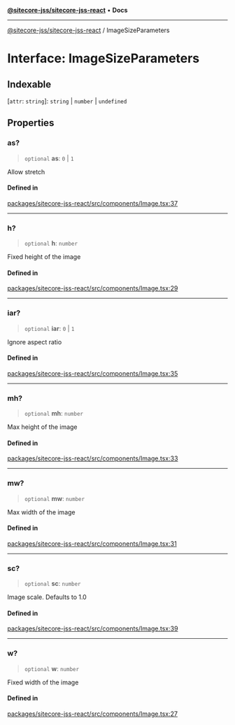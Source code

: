 [**@sitecore-jss/sitecore-jss-react**](../README.md) • **Docs**

***

[@sitecore-jss/sitecore-jss-react](../README.md) / ImageSizeParameters

# Interface: ImageSizeParameters

## Indexable

 \[`attr`: `string`\]: `string` \| `number` \| `undefined`

## Properties

### as?

> `optional` **as**: `0` \| `1`

Allow stretch

#### Defined in

[packages/sitecore-jss-react/src/components/Image.tsx:37](https://github.com/Sitecore/jss/blob/d160f1095278a16ea5872cd77afb8f20ec721b2a/packages/sitecore-jss-react/src/components/Image.tsx#L37)

***

### h?

> `optional` **h**: `number`

Fixed height of the image

#### Defined in

[packages/sitecore-jss-react/src/components/Image.tsx:29](https://github.com/Sitecore/jss/blob/d160f1095278a16ea5872cd77afb8f20ec721b2a/packages/sitecore-jss-react/src/components/Image.tsx#L29)

***

### iar?

> `optional` **iar**: `0` \| `1`

Ignore aspect ratio

#### Defined in

[packages/sitecore-jss-react/src/components/Image.tsx:35](https://github.com/Sitecore/jss/blob/d160f1095278a16ea5872cd77afb8f20ec721b2a/packages/sitecore-jss-react/src/components/Image.tsx#L35)

***

### mh?

> `optional` **mh**: `number`

Max height of the image

#### Defined in

[packages/sitecore-jss-react/src/components/Image.tsx:33](https://github.com/Sitecore/jss/blob/d160f1095278a16ea5872cd77afb8f20ec721b2a/packages/sitecore-jss-react/src/components/Image.tsx#L33)

***

### mw?

> `optional` **mw**: `number`

Max width of the image

#### Defined in

[packages/sitecore-jss-react/src/components/Image.tsx:31](https://github.com/Sitecore/jss/blob/d160f1095278a16ea5872cd77afb8f20ec721b2a/packages/sitecore-jss-react/src/components/Image.tsx#L31)

***

### sc?

> `optional` **sc**: `number`

Image scale. Defaults to 1.0

#### Defined in

[packages/sitecore-jss-react/src/components/Image.tsx:39](https://github.com/Sitecore/jss/blob/d160f1095278a16ea5872cd77afb8f20ec721b2a/packages/sitecore-jss-react/src/components/Image.tsx#L39)

***

### w?

> `optional` **w**: `number`

Fixed width of the image

#### Defined in

[packages/sitecore-jss-react/src/components/Image.tsx:27](https://github.com/Sitecore/jss/blob/d160f1095278a16ea5872cd77afb8f20ec721b2a/packages/sitecore-jss-react/src/components/Image.tsx#L27)
